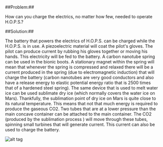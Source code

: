 ##Problem:##

How can you charge the electrics, no matter how few, needed to operate
H.O.P.S.?

##Solution:##

The battery that powers the electrics of H.O.P.S. can be charged while
the H.O.P.S. is in use. A piezoelectric material will coat the pilot's
gloves. The pilot can produce current by rubbing his gloves together or
moving his hands. This electricity will be fed to the battery. A carbon
nanotube spring can be used in the bionic boots. A stationary magnet
within the spring will mean that whenever the spring is compressed and
relaxed there will be a current produced in the spring (due to
electromagnetic induction) that will charge the battery (carbon
nanotubes are very good conductors and also have a release energy to
elastic potential energy ratio that is 2500 times that of a hardened
steel spring). The same device that is used to melt water ice can be
used sublimate dry ice (which normally covers the water ice on Mars).
Thankfully, the sublimation point of dry ice on Mars is quite close to
its natural temperature. This means that not that much energy is
required to produce the gaseous CO2. Two tubes that are at a lower
pressure than the main concave container can be attached to the main
container. The CO2 (produced by the sublimation process ) will move
through these tubes, spinning small turbines that will generate current.
This current can also be used to charge the battery.

![alt tag](http://i.imgur.com/SrRRlDJ.png)
